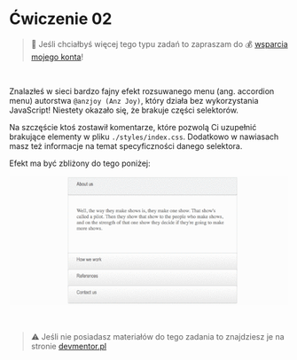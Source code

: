 # Ćwiczenie 02

> :loudspeaker: Jeśli chciałbyś więcej tego typu zadań to zapraszam do :moneybag: [wsparcia mojego konta](https://github.com/sponsors/devmentor-pl)!

&nbsp;

Znalazłeś w sieci bardzo fajny efekt rozsuwanego menu (ang. accordion menu) autorstwa `@anzjoy (Anz Joy)`, który działa bez wykorzystania JavaScript! Niestety okazało się, że brakuje części selektorów.

Na szczęście ktoś zostawił komentarze, które pozwolą Ci uzupełnić brakujące elementy w pliku `./styles/index.css`.
Dodatkowo w nawiasach masz też informacje na temat specyficzności danego selektora.

Efekt ma być zbliżony do tego poniżej:

![](./images/demo.gif)


&nbsp;

> :warning: Jeśli nie posiadasz materiałów do tego zadania to znajdziesz je na stronie [devmentor.pl](https://devmentor.pl/p/html-and-css-basics/)
